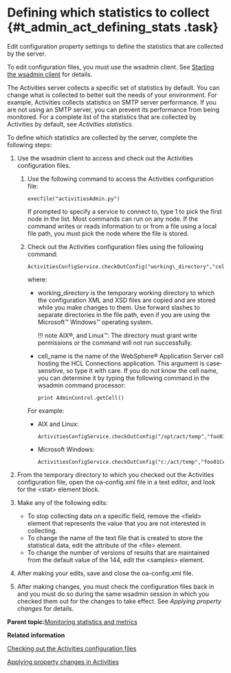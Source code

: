# Defining which statistics to collect {#t_admin_act_defining_stats .task}

Edit configuration property settings to define the statistics that are collected by the server.

To edit configuration files, you must use the wsadmin client. See [Starting the wsadmin client](t_admin_wsadmin_starting.md) for details.

The Activities server collects a specific set of statistics by default. You can change what is collected to better suit the needs of your environment. For example, Activities collects statistics on SMTP server performance. If you are not using an SMTP server, you can prevent its performance from being monitored. For a complete list of the statistics that are collected by Activities by default, see *Activities statistics*.

To define which statistics are collected by the server, complete the following steps:

1.  Use the wsadmin client to access and check out the Activities configuration files.

    1.  Use the following command to access the Activities configuration file:

        ```
        execfile("activitiesAdmin.py")
        ```

        If prompted to specify a service to connect to, type 1 to pick the first node in the list. Most commands can run on any node. If the command writes or reads information to or from a file using a local file path, you must pick the node where the file is stored.

    2.  Check out the Activities configuration files using the following command:

        ```
        ActivitiesConfigService.checkOutConfig("working\_directory","cell\_name")
        
        ```

        where:

        -   working\_directory is the temporary working directory to which the configuration XML and XSD files are copied and are stored while you make changes to them. Use forward slashes to separate directories in the file path, even if you are using the Microsoft™ Windows™ operating system.

            !!! note
    AIX®, and Linux™: The directory must grant write permissions or the command will not run successfully.

        -   cell\_name is the name of the WebSphere® Application Server cell hosting the HCL Connections application. This argument is case-sensitive, so type it with care. If you do not know the cell name, you can determine it by typing the following command in the wsadmin command processor:

            ```
            print AdminControl.getCell()
            ```

        For example:

        -   AIX and Linux:

            ```
            ActivitiesConfigService.checkOutConfig("/opt/act/temp","foo01Cell01")
            ```

        -   Microsoft Windows:

            ```
            ActivitiesConfigService.checkOutConfig("c:/act/temp","foo01Cell01")
            ```

2.  From the temporary directory to which you checked out the Activities configuration file, open the oa-config.xml file in a text editor, and look for the <stat\> element block.

3.  Make any of the following edits:

    -   To stop collecting data on a specific field, remove the <field\> element that represents the value that you are not interested in collecting.
    -   To change the name of the text file that is created to store the statistical data, edit the attribute of the <file\> element.
    -   To change the number of versions of results that are maintained from the default value of the 144, edit the <samples\> element.
4.  After making your edits, save and close the oa-config.xml file.

5.  After making changes, you must check the configuration files back in and you must do so during the same wsadmin session in which you checked them out for the changes to take effect. See *Applying property changes* for details.


**Parent topic:**[Monitoring statistics and metrics](../admin/t_admin_act_collecting_statistics.md)

**Related information**  


[Checking out the Activities configuration files](../admin/t_admin_act_checkout_config_file.md)

[Applying property changes in Activities](../admin/t_admin_act_save_changes.md)

